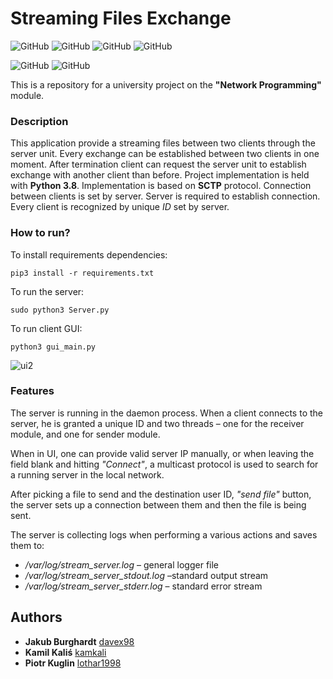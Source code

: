 # Streaming Files Exchange
![GitHub](https://img.shields.io/github/license/lothar1998/PS_Project) ![GitHub](https://img.shields.io/github/languages/top/lothar1998/PS_Project)  ![GitHub](https://img.shields.io/github/v/tag/lothar1998/PS_Project)  ![GitHub](https://img.shields.io/github/languages/code-size/lothar1998/PS_Project?color=yellow)

![GitHub](https://img.shields.io/github/stars/lothar1998/PS_Project?style=social) ![GitHub](https://img.shields.io/github/forks/lothar1998/PS_Project?style=social)

This is a repository for a university project on the **"Network Programming"** module.

### Description
This application provide a streaming files between two clients through the server unit. Every exchange can be established between two clients in one moment. After termination client can request the server unit to establish exchange with another client than before.
Project implementation is held with **Python 3.8**. Implementation is based on **SCTP** protocol.
Connection between clients is set by server. Server is required to establish connection. Every client is recognized by unique *ID* set by server. 



### How to run?
To install requirements dependencies:

``pip3 install -r requirements.txt``

To run the server:

``sudo python3 Server.py``

To run client GUI:

``python3 gui_main.py``


![ui2](https://user-images.githubusercontent.com/33781380/72993778-40679200-3df6-11ea-883b-689ad3bcc6a3.png)

### Features

The server is running in the daemon process. When a client connects to the server, he is granted a unique ID and two threads – one for the receiver module, and one for sender module.

When in UI, one can provide valid server IP manually, or when leaving the field blank and hitting *"Connect"*, a multicast protocol is used to search for a running server in the local network.

After picking a file to send and the destination user ID, *"send file"* button, the server sets up a connection between them and then the file is being sent.

The server is collecting logs when performing a various actions and saves them to:
* */var/log/stream_server.log* – general logger file
* */var/log/stream_server_stdout.log* –standard output stream
* */var/log/stream_server_stderr.log* – standard error stream

## Authors

* **Jakub Burghardt** [davex98](https://github.com/davex98)
* **Kamil Kaliś** [kamkali](https://github.com/kamkali)
* **Piotr Kuglin** [lothar1998](https://github.com/lothar1998)


